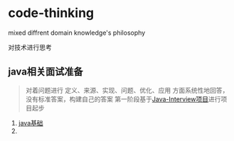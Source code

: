 # code-thinking
mixed diffrent domain knowledge's philosophy

对技术进行思考

## java相关面试准备
> 对着问题进行 定义、来源、实现、问题、优化、应用 方面系统性地回答，没有标准答案，构建自己的答案
第一阶段基于[Java-Interview项目](https://github.com/xbox1994/Java-Interview)进行项目起步

1. [java基础](java/java基础)
2. 